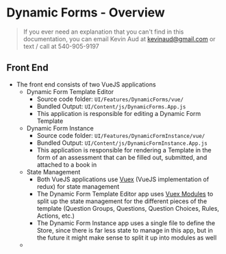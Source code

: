 
# Dynamic Forms - Overview

> If you ever need an explanation that you can't find in this
> documentation, you can email Kevin Aud at kevinaud@gmail.com or text /
> call at 540-905-9197

## Front End

 - The front end consists of two VueJS applications
	 - Dynamic Form Template Editor
		 - Source code folder: `UI/Features/DynamicForms/vue/`
		 - Bundled Output: `UI/Content/js/DynamicForms.App.js`
		 - This application is responsible for editing a Dynamic Form Template
	- Dynamic Form Instance
		 - Source code folder: `UI/Features/DynamicFormInstance/vue/`
		 - Bundled Output: `UI/Content/js/DynamicFormInstance.App.js`
		 - This application is responsible for rendering a Template in the form of an assessment that can be filled out, submitted, and attached to a book in
	- State Management
		 - Both VueJS applications use [Vuex](https://vuex.vuejs.org/) (VueJS implementation of redux) for state management
		 - The Dynamic Form Template Editor app uses [Vuex Modules](https://vuex.vuejs.org/guide/modules.html) to split up the state management for the different pieces of the template (Question Groups, Questions, Question Choices, Rules, Actions, etc.)
		 - The Dynamic Form Instance app uses a single file to define the Store, since there is far less state to manage in this app, but in the future it might make sense to split it up into modules as well
	 - 
<!--stackedit_data:
eyJoaXN0b3J5IjpbNTM4NTczNDc4LC0yNTE1MjYwOTksLTI4Mj
E1MTQyNiwtODk1ODM3NTU5LDE0ODc4MTUzMjhdfQ==
-->